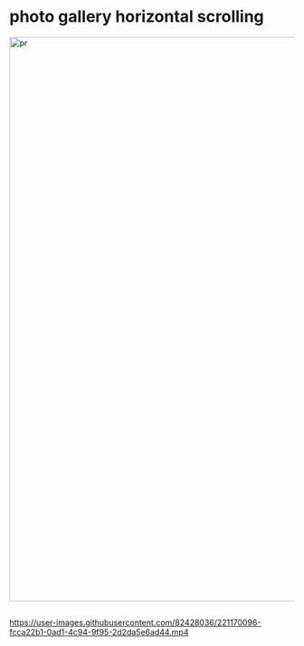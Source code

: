 # photo gallery horizontal scrolling
<img width="998" alt="pr" src="https://user-images.githubusercontent.com/82428036/221170155-73d31afb-e44b-41c7-9162-e40c3ffd4f3e.png">

##

https://user-images.githubusercontent.com/82428036/221170096-fcca22b1-0ad1-4c94-9f95-2d2da5e6ad44.mp4

